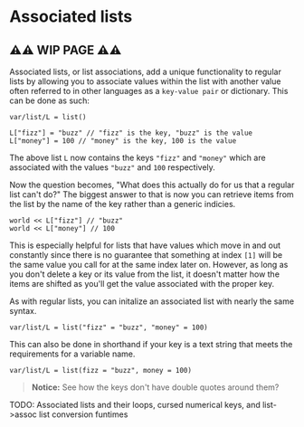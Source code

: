 # Associated lists

## ⚠⚠ WIP PAGE ⚠⚠

Associated lists, or list associations, add a unique functionality to regular lists by allowing you to associate values within the list with another value often referred to in other languages as a `key-value pair` or dictionary. This can be done as such:

```dm
var/list/L = list()

L["fizz"] = "buzz" // "fizz" is the key, "buzz" is the value
L["money"] = 100 // "money" is the key, 100 is the value
```

The above list `L` now contains the keys `"fizz"` and `"money"` which are associated with the values `"buzz"` and `100` respectively.

Now the question becomes, "What does this actually do for us that a regular list can't do?" The biggest answer to that is now you can retrieve items from the list by the name of the key rather than a generic indicies.

```dm
world << L["fizz"] // "buzz"
world << L["money"] // 100
```

This is especially helpful for lists that have values which move in and out constantly since there is no guarantee that something at index `[1]` will be the same value you call for at the same index later on. However, as long as you don't delete a key or its value from the list, it doesn't matter how the items are shifted as you'll get the value associated with the proper key.

As with regular lists, you can initalize an associated list with nearly the same syntax.

```dm
var/list/L = list("fizz" = "buzz", "money" = 100)
```

This can also be done in shorthand if your key is a text string that meets the requirements for a variable name.

```dm
var/list/L = list(fizz = "buzz", money = 100)
```

>**Notice:** See how the keys don't have double quotes around them?

TODO: Associated lists and their loops, cursed numerical keys, and list->assoc list conversion funtimes
